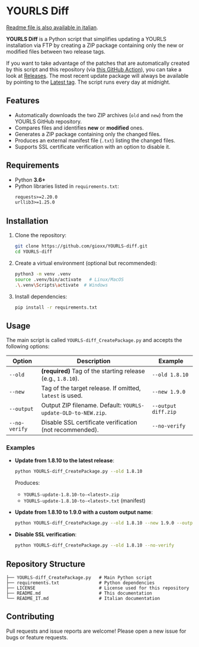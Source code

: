 # YOURLS Diff

[Readme file is also available in italian](README_IT.md).

**YOURLS Diff** is a Python script that simplifies updating a YOURLS installation via FTP by creating a ZIP package containing only the new or modified files between two release tags.

If you want to take advantage of the patches that are automatically created by this script and this repository (via [this GitHub Action](.github/workflows/patch.yml)), you can take a look at [Releases](https://github.com/gioxx/YOURLS-diff/releases). The most recent update package will always be available by pointing to the [Latest tag](https://github.com/gioxx/YOURLS-diff/releases/latest). The script runs every day at midnight.

## Features

- Automatically downloads the two ZIP archives (`old` and `new`) from the YOURLS GitHub repository.  
- Compares files and identifies **new** or **modified** ones.  
- Generates a ZIP package containing only the changed files.  
- Produces an external manifest file (`.txt`) listing the changed files.  
- Supports SSL certificate verification with an option to disable it.

## Requirements

- Python **3.6+**  
- Python libraries listed in `requirements.txt`:
  ```txt
  requests>=2.20.0
  urllib3>=1.25.0
  ```

## Installation

1. Clone the repository:
   ```bash
   git clone https://github.com/gioxx/YOURLS-diff.git
   cd YOURLS-diff
   ```

2. Create a virtual environment (optional but recommended):
   ```bash
   python3 -m venv .venv
   source .venv/bin/activate   # Linux/MacOS
   .\.venv\Scripts\activate  # Windows
   ```

3. Install dependencies:
   ```bash
   pip install -r requirements.txt
   ```

## Usage

The main script is called `YOURLS-diff_CreatePackage.py` and accepts the following options:

| Option         | Description                                                              | Example                              |
|----------------|--------------------------------------------------------------------------|--------------------------------------|
| `--old`        | **(required)** Tag of the starting release (e.g., `1.8.10`).             | `--old 1.8.10`                       |
| `--new`        | Tag of the target release. If omitted, `latest` is used.                 | `--new 1.9.0`                        |
| `--output`     | Output ZIP filename. Default: `YOURLS-update-OLD-to-NEW.zip`.            | `--output diff.zip`                  |
| `--no-verify`  | Disable SSL certificate verification (not recommended).                  | `--no-verify`                        |

### Examples

- **Update from 1.8.10 to the latest release**:
  ```bash
  python YOURLS-diff_CreatePackage.py --old 1.8.10
  ```
  Produces:
  - `YOURLS-update-1.8.10-to-<latest>.zip`  
  - `YOURLS-update-1.8.10-to-<latest>.txt` (manifest)

- **Update from 1.8.10 to 1.9.0 with a custom output name**:
  ```bash
  python YOURLS-diff_CreatePackage.py --old 1.8.10 --new 1.9.0 --output update.zip
  ```

- **Disable SSL verification**:
  ```bash
  python YOURLS-diff_CreatePackage.py --old 1.8.10 --no-verify
  ```

## Repository Structure

```text
├── YOURLS-diff_CreatePackage.py   # Main Python script
├── requirements.txt               # Python dependencies
├── LICENSE                        # License used for this repository
├── README.md                      # This documentation
└── README_IT.md                   # Italian documentation
```

## Contributing

Pull requests and issue reports are welcome! Please open a new issue for bugs or feature requests.
